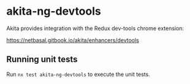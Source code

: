 # akita-ng-devtools

Akita provides integration with the Redux dev-tools chrome extension:

https://netbasal.gitbook.io/akita/enhancers/devtools

## Running unit tests

Run `nx test akita-ng-devtools` to execute the unit tests.
